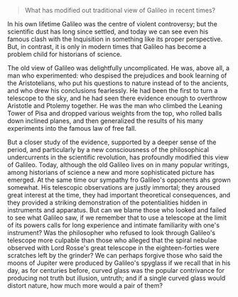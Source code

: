 > What has modified out traditional view of Galileo in recent times?



In his own lifetime Galileo was the centre of violent controversy; but the scientific dust has long since settled, and today we can see even his famous clash with the Inquisition in something like its proper perspective. But, in contrast, it is only in modern times that Galileo has become a problem child for historians of science.



The old view of Galileo was delightfully uncomplicated. He was, above all, a man who experimented: who despised the prejudices and book learning of the Aristotelians, who put his questions to nature instead of to the ancients, and who drew his conclusions fearlessly. He had been the first to turn a telescope to the sky, and he had seen there evidence enough to overthrow Aristotle and Ptolemy together. He was the man who climbed the Leaning Tower of Pisa and dropped various weights from the top, who rolled balls down inclined planes, and then generalized the results of his many experiments into the famous law of free fall.



But a closer study of the evidence, supported by a deeper sense of the period, and particularly by a new consciousness of the philosophical undercurrents in the scientific revolution, has profoundly modified this view of Galileo. Today, although the old Galileo lives on in many popular writings, among historians of science a new and more sophisticated picture has emerged. At the same time our sympathy fro Galileo's opponents ahs grown somewhat. His telescopic observations are justly immortal; they aroused great interest at the time, they had important theoretical consequences, and they provided a striking demonstration of the potentialities hidden in instruments and apparatus. But can we blame those who looked and failed to see what Galileo saw, if we remember that to use a telescope at the limit of its powers calls for long experience and intimate familiarity with one's instrument? Was the philosopher who refused to look through Galileo's telescope more culpable than those who alleged that the spiral nebulae observed with Lord Rosse's great telescope in the eighteen-forties were scratches left by the grinder? We can perhaps forgive those who said the moons of Jupiter were produced by Galileo's spyglass if we recall that in his day, as for centuries before, curved glass was the popular contrivance for producing not truth but illusion, untruth; and if a single curved glass would distort nature, how much more would a pair of them?